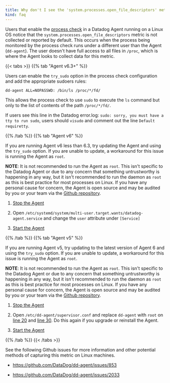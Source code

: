 ```yaml
---
title: Why don't I see the 'system.processes.open_file_descriptors' metric?
kind: faq
---
```


Users that enable the [process check][1] in a Datadog Agent running on a Linux OS notice that the `system.processes.open_file_descriptors` metric is not collected or reported by default. This occurs when the process being monitored by the process check runs under a different user than the Agent (`dd-agent`). The user doesn't have full access to all files in `/proc`, which is where the Agent looks to collect data for this metric.

{{< tabs >}}
{{% tab "Agent v6.3+" %}}

Users can enable the `try_sudo` option in the process check configuration and add the appropriate sudoers rules:

```
dd-agent ALL=NOPASSWD: /bin/ls /proc/*/fd/
```

This allows the process check to use `sudo` to execute the `ls` command but only to the list of contents of the path `/proc/*/fd/`.

If users see this line in the Datadog error.log: `sudo: sorry, you must have a tty to run sudo`, users should `visudo` and comment out the line `Default requiretty`.

{{% /tab %}}
{{% tab "Agent v6" %}}

If you are running Agent v6 less than 6.3, try updating the Agent and using the `try_sudo` option. If you are unable to update, a workaround for this issue is running the Agent as `root`.

**NOTE**: It is not recommended to run the Agent as `root`. This isn't specific to the Datadog Agent or due to any concern that something untrustworthy is happening in any way, but it isn't recommended to run the daemon as `root` as this is best practice for most processes on Linux. If you have any personal cause for concern, the Agent is open source and may be audited by you or your team via the [Github repository][1].

1. [Stop the Agent][2]

2. Open `/etc/systemd/system/multi-user.target.wants/datadog-agent.service` and change the `user​` attribute under `[Service]`

3. [Start the Agent][3]


[1]: https://github.com/DataDog/datadog-agent
[2]: /agent/faq/agent-commands/?tab=agentv6#stop-the-agent
[3]: /agent/faq/agent-commands/?tab=agentv6#start-the-agent
{{% /tab %}}
{{% tab "Agent v5" %}}

If you are running Agent v5, try updating to the latest version of Agent 6 and using the `try_sudo` option. If you are unable to update, a workaround for this issue is running the Agent as `root`.

**NOTE**: It is not recommended to run the Agent as `root`. This isn't specific to the Datadog Agent or due to any concern that something untrustworthy is happening in any way, but it isn't recommended to run the daemon as `root` as this is best practice for most processes on Linux. If you have any personal cause for concern, the Agent is open source and may be audited by you or your team via the [Github repository][1].

1. [Stop the Agent][2]

2. Open `/etc/dd-agent/supervisor.conf` and replace `dd-agent` with `root` on [line 20][3] and [line 30][4]. Do this again if you upgrade or reinstall the Agent.

3. [Start the Agent][5]

  
[1]: https://github.com/DataDog/dd-agent
[2]: /agent/faq/agent-commands/?tab=agentv5#stop-the-agent
[3]: https://github.com/DataDog/dd-agent/blob/master/packaging/supervisor.conf#L20
[4]: https://github.com/DataDog/dd-agent/blob/master/packaging/supervisor.conf#L30
[5]: /agent/faq/agent-commands/?tab=agentv5#start-the-agent
{{% /tab %}}
{{< /tabs >}}

See the following Github issues for more information and other potential methods of capturing this metric on Linux machines.

* https://github.com/DataDog/dd-agent/issues/853
* https://github.com/DataDog/dd-agent/issues/2033

  [1]: /integrations/process
